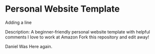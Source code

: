 # Personal Website Template
Adding a line

Description: A beginner-friendly personal website template with helpful comments
I love to work at Amazon
Fork this repository and edit away!

Daniel Was Here again.
